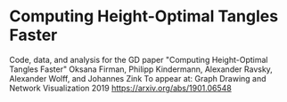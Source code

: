 # Computing Height-Optimal Tangles Faster

Code, data, and analysis for the GD paper 
"Computing Height-Optimal Tangles Faster"
Oksana Firman, Philipp Kindermann, Alexander Ravsky, Alexander Wolff, and Johannes Zink
To appear at: Graph Drawing and Network Visualization 2019
https://arxiv.org/abs/1901.06548
